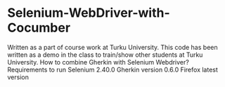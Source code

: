 # Selenium-WebDriver-with-Cocumber
Written as a part of course work at Turku University.
This code has been written as a demo in the class to train/show other students at Turku University.
How to combine Gherkin with Selenium Webdriver?
Requirements to run
Selenium 2.40.0
Gherkin version  0.6.0
Firefox latest version
